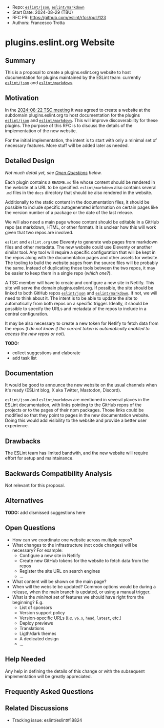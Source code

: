 - Repo: [`eslint/json`](https://github.com/eslint/json), [`eslint/markdown`](https://github.com/eslint/markdown)
- Start Date: 2024-08-29 (TBU)
- RFC PR: https://github.com/eslint/rfcs/pull/123
- Authors: Francesco Trotta

# plugins.eslint.org Website

## Summary

<!-- One-paragraph explanation of the feature. -->

This is a proposal to create a plugins.eslint.org website to host documentation for plugins maintained by the ESLint team: currently [`eslint/json`](https://github.com/eslint/json) and [`eslint/markdown`](https://github.com/eslint/markdown).

## Motivation

<!-- Why are we doing this? What use cases does it support? What is the expected
outcome? -->

In the [2024-08-22 TSC meeting](https://github.com/eslint/tsc-meetings/blob/main/notes/2024/2024-08-22.md) it was agreed to create a website at the subdomain plugins.eslint.org to host documentation for the plugins [`eslint/json`](https://github.com/eslint/json) and [`eslint/markdown`](https://github.com/eslint/markdown). This will improve discoverability for these plugins. The purpose of this RFC is to discuss the details of the implementation of the new website.

For the initial implementation, the intent is to start with only a minimal set of necessary features. More stuff will be added later as needed.

## Detailed Design

<!--
   This is the bulk of the RFC.

   Explain the design with enough detail that someone familiar with ESLint
   can implement it by reading this document. Please get into specifics
   of your approach, corner cases, and examples of how the change will be
   used. Be sure to define any new terms in this section.
-->

_Not much detail yet, see [Open Questions](#open-questions) below._

Each plugin contains a `README.md` file whose content should be rendered in the website at a URL to be specified.
`eslint/markdown` also contains several `.md` files in the `docs` directory that should be also rendered in the website.

Additionally to the static content in the documentation files, it should be possible to include specific autogenerated information on certain pages like the version number of a package or the date of the last release.

We will also need a main page whose content should be editable in a GitHub repo (as markdown, HTML, or other format).
It is unclear how this will work given that two repos are involved.

`eslint` and `eslint.org` use Eleventy to generate web pages from markdown files and other metadata.
The new website could use Eleventy or another similar tool.
Any tool will require a specific configuration that will be kept in the repos along with the documentation pages and other assets for website.
The tooling to build the website pages from the source files will be probably the same.
Instead of duplicating those tools between the two repos, it may be easier to keep them in a single repo (_which one?_).

A TSC member will have to create and configure a new site in Netlify.
This site will serve the domain plugins.eslint.org.
If possible, the site should be linked to both GitHub repos [`eslint/json`](https://github.com/eslint/json) and [`eslint/markdown`](https://github.com/eslint/markdown).
If not, we will need to think about it.
The intent is to be able to update the site to automatically from both repos on a specific trigger.
Ideally, it should be possible to specify the URLs and metadata of the repos to include in a central configuration.

It may be also necessary to create a new token for Netlify to fetch data from the repos (_I do not know if the current token is automatically enabled to access the new repos or not_).

**TODO:**
* collect suggestions and elaborate
* add task list

## Documentation

<!--
    How will this RFC be documented? Does it need a formal announcement
    on the ESLint blog to explain the motivation?
-->

It would be good to announce the new website on the usual channels when it's ready (ESLint blog, X aka Twitter, Mastodon, Discord).

`eslint/json` and `eslint/markdown` are mentioned in several places in the ESLint documentation, with links pointing to the GitHub repos of the projects or to the pages of their npm packages.
Those links could be modified so that they point to pages in the new documentation website.
Doing this would add visibility to the website and provide a better user experience.

## Drawbacks

<!--
    Why should we *not* do this? Consider why adding this into ESLint
    might not benefit the project or the community. Attempt to think 
    about any opposing viewpoints that reviewers might bring up. 

    Any change has potential downsides, including increased maintenance
    burden, incompatibility with other tools, breaking existing user
    experience, etc. Try to identify as many potential problems with
    implementing this RFC as possible.
-->

The ESLint team has limited bandwith, and the new website will require effort for setup and maintainance.

## Backwards Compatibility Analysis

<!--
    How does this change affect existing ESLint users? Will any behavior
    change for them? If so, how are you going to minimize the disruption
    to existing users?
-->

Not relevant for this proposal.

## Alternatives

<!--
    What other designs did you consider? Why did you decide against those?

    This section should also include prior art, such as whether similar
    projects have already implemented a similar feature.
-->

**TODO:** add dismissed suggestions here

## Open Questions

<!--
    This section is optional, but is suggested for a first draft.

    What parts of this proposal are you unclear about? What do you
    need to know before you can finalize this RFC?

    List the questions that you'd like reviewers to focus on. When
    you've received the answers and updated the design to reflect them, 
    you can remove this section.
-->

* How can we coordinate one website across multiple repos?
* What changes to the infrastructure (not code changes) will be necessary? For example:
  * Configure a new site in Netlify
  * Create new GitHub tokens for the website to fetch data from the repos
  * Register the site URL on search engines
  * …
* What content will be shown on the main page?
* When will the website be updated? Common options would be during a release, when the main branch is updated, or using a manual trigger.
* What is the _minimal_ set of features we should have right from the beginning? E.g.
  * List of sponsors
  * Version support policy
  * Version-specific URLs (i.e. `v6.x`, `head`, `latest`, etc.)
  * Deploy previews
  * Translations
  * Ligth/dark themes
  * A dedicated design
  * …

## Help Needed

<!--
    This section is optional.

    Are you able to implement this RFC on your own? If not, what kind
    of help would you need from the team?
-->

Any help in defining the details of this change or with the subsequent implementation will be greatly appreciated.

## Frequently Asked Questions

<!--
    This section is optional but suggested.

    Try to anticipate points of clarification that might be needed by
    the people reviewing this RFC. Include those questions and answers
    in this section.
-->

## Related Discussions

<!--
    This section is optional but suggested.

    If there is an issue, pull request, or other URL that provides useful
    context for this proposal, please include those links here.
-->

* Tracking issue: eslint/eslint#18824
